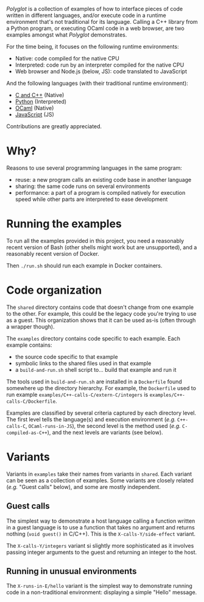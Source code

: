 *Polyglot* is a collection of examples of how to interface pieces of code written in different languages,
and/or execute code in a runtime environment that's not traditional for its language.
Calling a C++ library from a Python program, or executing OCaml code in a web browser,
are two examples amongst what *Polyglot* demonstrates.

For the time being, it focuses on the following runtime environments:

- Native: code compiled for the native CPU
- Interpreted: code run by an interpreter compiled for the native CPU
- Web browser and Node.js (below, JS): code translated to JavaScript

And the following languages (with their traditional runtime environment):

- [C and C++](http://en.cppreference.com/w/) (Native)
- [Python](https://www.python.org/) (Interpreted)
- [OCaml](https://ocaml.org/) (Native)
- [JavaScript](https://developer.mozilla.org/en-US/docs/Web/JavaScript) (JS)

Contributions are greatly appreciated.

Why?
====

Reasons to use several programming languages in the same program:

- reuse: a new program calls an existing code base in another language
- sharing: the same code runs on several environments
- performance: a part of a program is compiled natively for execution speed while other parts are interpreted to ease development

Running the examples
====================

To run all the examples provided in this project, you need a reasonably recent version of Bash (other shells might work but are unsupported), and a reasonably recent version of Docker.

Then `./run.sh` should run each example in Docker containers.

Code organization
=================

The `shared` directory contains code that doesn't change from one example to the other.
For example, this could be the legacy code you're trying to use as a guest.
This organization shows that it can be used as-is (often through a wrapper though).

The `examples` directory contains code specific to each example. Each example contains:

- the source code specific to that example
- symbolic links to the shared files used in that example
- a `build-and-run.sh` shell script to... build that example and run it

The tools used in `build-and-run.sh` are installed in a `Dockerfile` found somewhere up the directory hierarchy.
For example, the `Dockerfile` used to run example `examples/C++-calls-C/extern-C/integers` is `examples/C++-calls-C/Dockerfile`.

Examples are classified by several criteria captured by each directory level.
The first level tells the language(s) and execution environment (*e.g.* `C++-calls-C`, `OCaml-runs-in-JS`), the second level is the method used (*e.g.* `C-compiled-as-C++`), and the next levels are variants (see below).

Variants
========

Variants in `examples` take their names from variants in `shared`. Each variant can be seen as a collection of examples. Some variants are closely related (*e.g.* "Guest calls" below), and some are mostly independent.

Guest calls
-----------

The simplest way to demonstrate a host language calling a function written in a guest language is to use a function that takes no argument and returns nothing (`void guest()` in C/C++). This is the `X-calls-Y/side-effect` variant.

The `X-calls-Y/integers` variant si slightly more sophisticated as it involves passing integer arguments to the guest and returning an integer to the host.

Running in unusual environments
-------------------------------

The `X-runs-in-E/hello` variant is the simplest way to demonstrate running code in a non-traditional environment: displaying a simple "Hello" message.
